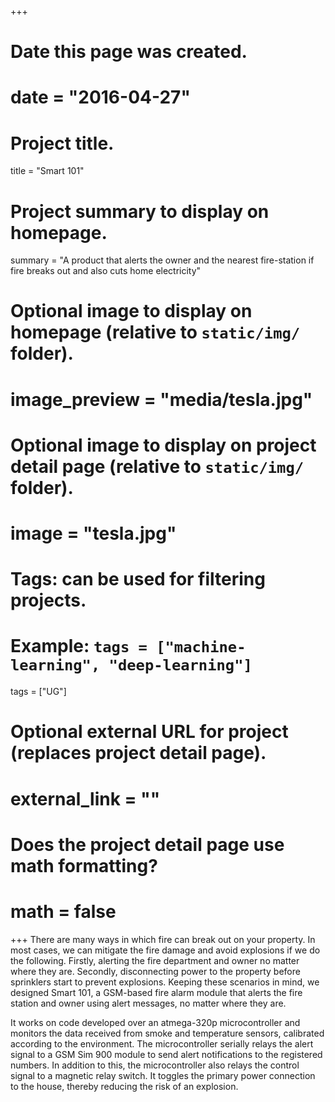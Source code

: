 +++
# Date this page was created.
# date = "2016-04-27"

# Project title.
title = "Smart 101"

# Project summary to display on homepage.
summary = "A product that alerts the owner and the nearest fire-station if fire breaks out and also cuts home electricity"

# Optional image to display on homepage (relative to `static/img/` folder).
# image_preview = "media/tesla.jpg"

# Optional image to display on project detail page (relative to `static/img/` folder).
# image = "tesla.jpg"

# Tags: can be used for filtering projects.
# Example: `tags = ["machine-learning", "deep-learning"]`
tags = ["UG"]

# Optional external URL for project (replaces project detail page).
# external_link = ""

# Does the project detail page use math formatting?
# math = false

+++
There are many ways in which fire can break out on your property. In most cases, we can mitigate the fire damage and avoid explosions if we do the following. Firstly, alerting the fire department and owner no matter where they are. Secondly, disconnecting power to the property before sprinklers start to prevent explosions. Keeping these scenarios in mind, we designed Smart 101, a GSM-based fire alarm module that alerts the fire station and owner using alert messages, no matter where they are.

It works on code developed over an atmega-320p microcontroller and monitors the data received from smoke and temperature sensors, calibrated according to the environment. The microcontroller serially relays the alert signal to a GSM Sim 900 module to send alert notifications to the registered numbers. In addition to this, the microcontroller also relays the control signal to a magnetic relay switch. It toggles the primary power connection to the house, thereby reducing the risk of an explosion.

  
